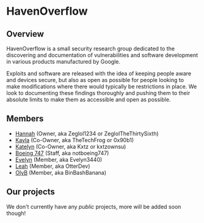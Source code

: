 # HavenOverflow

## Overview
HavenOverflow is a small security research group dedicated to the discovering and documentation of vulnerabilities and software development in various products manufactured by Google.

Exploits and software are released with the idea of keeping people aware and devices secure, but also as open as possible for people looking to make modifications where there would typically be restrictions in place. We look to documenting these findings thoroughly and pushing them to their absolute limits to make them as accessible and open as possible.

## Members
- [Hannah](https://github.com/ZeglolTheThirtySixth) (Owner, aka Zeglol1234 or ZeglolTheThirtySixth)
- [Kayla](https://github.com/TheSpiritOfTheDark) (Co-Owner, aka TheTechFrog or 0x90b1)
- [Katelyn](https://github.com/kxtzownsu) (Co-Owner, aka Kxtz or kxtzownsu)
- [Boeing 747](https://github.com/notboeing747) (Staff, aka notboeing747)
- [Evelyn](https://github.com/Evelyn3440) (Member, aka Evelyn3440)
- [Leah](https://github.com/OtterCodes101) (Member, aka OtterDev)
- [OlyB](https://github.com/binbashbanana) (Member, aka BinBashBanana)

## Our projects
We don't currently have any _public_ projects, more will be added soon though!